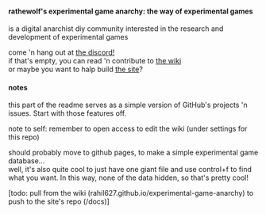 #### rathewolf's experimental game anarchy: the way of experimental games
is a digital anarchist diy community interested in the research and development of experimental games

come 'n hang out at [the discord!](https://discord.gg/BsUq9n3)  
if that's empty, you can read 'n contribute to [the wiki](https://github.com/Rahil627/experimental-game-anarchy/wiki)  
or maybe you want to halp build [the site](https://forest.willowolf.com)?

#### notes
this part of the readme serves as a simple version of GitHub's projects 'n issues. Start with those features off.

note to self: remember to open access to edit the wiki (under settings for this repo)

should probably move to github pages, to make a simple experimental game database...  
well, it's also quite cool to just have one giant file and use control+f to find what you want. In this way, none of the data hidden, so that's pretty cool!

[todo: pull from the wiki (rahil627.github.io/experimental-game-anarchy) to push to the site's repo (/docs)]
